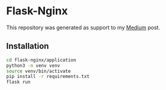# Flask-Nginx

This repository was generated as support to my [Medium](https://medium.com/@fcostagalo/how-to-deploy-a-flask-application-using-nginx-on-aws-ecs-part-1-229dabb637c0) post.

## Installation

```sh
cd flask-nginx/application
python3 -m venv venv
source venv/bin/activate
pip install -r requirements.txt
flask run
```
